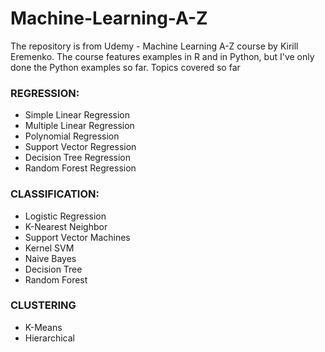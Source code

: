 # Machine-Learning-A-Z

The repository is from Udemy - Machine Learning A-Z course by Kirill Eremenko. The course features examples in R and in Python, but I've only done the Python examples so far.
Topics covered so far

### REGRESSION:
- Simple Linear Regression
- Multiple Linear Regression
- Polynomial Regression
- Support Vector Regression
- Decision Tree Regression
- Random Forest Regression

### CLASSIFICATION:
- Logistic Regression
- K-Nearest Neighbor
- Support Vector Machines
- Kernel SVM
- Naive Bayes
- Decision Tree
- Random Forest

### CLUSTERING
- K-Means
- Hierarchical

